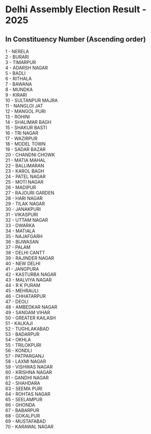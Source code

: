 # Delhi Assembly Election Result - 2025

## In Constituency Number (Ascending order)  
1 - NERELA  
2 - BURARI  
3 - TIMARPUR  
4 - ADARSH NAGAR  
5 - BADLI  
6 - RITHALA  
7 - BAWANA  
8 - MUNDKA  
9 - KIRARI  
10 - SULTANPUR MAJRA  
11 - NANGLOI JAT  
12 - MANGOL PURI  
13 - ROHINI  
14 - SHALIMAR BAGH  
15 - SHAKUR BASTI  
16 - TRI NAGAR  
17 - WAZIRPUR  
18 - MODEL TOWN  
19 - SADAR BAZAR  
20 - CHANDNI CHOWK  
21 - MATIA MAHAL  
22 - BALLIMARAN  
23 - KAROL BAGH  
24 - PATEL NAGAR  
25 - MOTI NAGAR  
26 - MADIPUR  
27 - RAJOURI GARDEN  
28 - HARI NAGAR  
29 - TILAK NAGAR  
30 - JANAKPURI  
31 - VIKASPURI  
32 - UTTAM NAGAR  
33 - DWARKA  
34 - MATIALA  
35 - NAJAFGARH  
36 - BIJWASAN  
37 - PALAM  
38 - DELHI CANTT  
39 - RAJINDER NAGAR  
40 - NEW DELHI  
41 - JANGPURA  
42 - KASTURBA NAGAR  
43 - MALVIYA NAGAR  
44 - R K PURAM  
45 - MEHRAULI  
46 - CHHATARPUR  
47 - DEOLI  
48 - AMBEDKAR NAGAR  
49 - SANGAM VIHAR  
50 - GREATER KAILASH  
51 - KALKAJI  
52 - TUGHLAKABAD  
53 - BADARPUR  
54 - OKHLA  
55 - TRILOKPURI  
56 - KONDLI  
57 - PATPARGANJ  
58 - LAXMI NAGAR  
59 - VISHWAS NAGAR  
60 - KRISHNA NAGAR  
61 - GANDHI NAGAR  
62 - SHAHDARA  
63 - SEEMA PURI  
64 - ROHTAS NAGAR  
65 - SEELAMPUR  
66 - GHONDA  
67 - BABARPUR  
68 - GOKALPUR  
69 - MUSTAFABAD  
70 - KARAWAL NAGAR  
